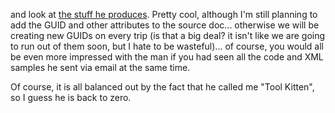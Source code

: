 and look at [the stuff he produces](http://dotnetweblogs.com/ksharkey/posts/7176.aspx). Pretty cool, although I'm still planning to add the GUID and other attributes to the source doc... otherwise we will be creating new GUIDs on every trip (is that a big deal? it isn't like we are going to run out of them soon, but I hate to be wasteful)... of course, you would all be even more impressed with the man if you had seen all the code and XML samples he sent via email at the same time.

Of course, it is all balanced out by the fact that he called me "Tool Kitten", so I guess he is back to zero.